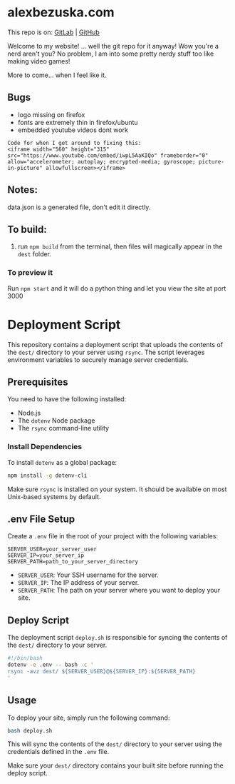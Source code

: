 # alexbezuska.com

This repo is on:
[GitLab](https://gitlab.com/AlexBezuska/alexbezuska.com) | [GitHub](https://github.com/AlexBezuska/alexbezuska.com)

Welcome to my website! ... well the git repo for it anyway! Wow you're a nerd aren't you? No problem, I am into some pretty nerdy stuff too like making video games!

More to come... when I feel like it.



## Bugs

- logo missing on firefox
- fonts are extremely thin in firefox/ubuntu
- embedded youtube videos dont work
```
Code for when I get around to fixing this:
<iframe width="560" height="315" src="https://www.youtube.com/embed/iwpL5AaKIQo" frameborder="0" allow="accelerometer; autoplay; encrypted-media; gyroscope; picture-in-picture" allowfullscreen></iframe>
```


## Notes:

data.json is a generated file, don't edit it directly.

## To build:

1. run `npm build` from the terminal, then files will magically appear in the `dest` folder.


### To preview it

Run `npm start` and it will do a python thing and let you view the site at port 3000





# Deployment Script

This repository contains a deployment script that uploads the contents of the `dest/` directory to your server using `rsync`. The script leverages environment variables to securely manage server credentials.

## Prerequisites

You need to have the following installed:
- Node.js
- The `dotenv` Node package
- The `rsync` command-line utility

### Install Dependencies

To install `dotenv` as a global package:

```bash
npm install -g dotenv-cli
```

Make sure `rsync` is installed on your system. It should be available on most Unix-based systems by default.

## .env File Setup

Create a `.env` file in the root of your project with the following variables:

```plaintext
SERVER_USER=your_server_user
SERVER_IP=your_server_ip
SERVER_PATH=path_to_your_server_directory
```

- `SERVER_USER`: Your SSH username for the server.
- `SERVER_IP`: The IP address of your server.
- `SERVER_PATH`: The path on your server where you want to deploy your site.

## Deploy Script

The deployment script `deploy.sh` is responsible for syncing the contents of the `dest/` directory to your server.

```bash
#!/bin/bash
dotenv -e .env -- bash -c '
rsync -avz dest/ ${SERVER_USER}@${SERVER_IP}:${SERVER_PATH}
'
```

## Usage

To deploy your site, simply run the following command:

```bash
bash deploy.sh
```

This will sync the contents of the `dest/` directory to your server using the credentials defined in the `.env` file.

Make sure your `dest/` directory contains your built site before running the deploy script.

